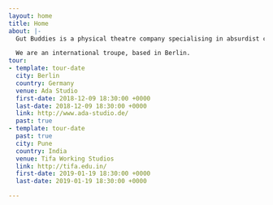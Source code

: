 ```yaml
---
layout: home
title: Home
about: |-
  Gut Buddies is a physical theatre company specialising in absurdist comedy.

  We are an international troupe, based in Berlin.
tour:
- template: tour-date
  city: Berlin
  country: Germany
  venue: Ada Studio
  first-date: 2018-12-09 18:30:00 +0000
  last-date: 2018-12-09 18:30:00 +0000
  link: http://www.ada-studio.de/
  past: true
- template: tour-date
  past: true
  city: Pune
  country: India
  venue: Tifa Working Studios
  link: http://tifa.edu.in/
  first-date: 2019-01-19 18:30:00 +0000
  last-date: 2019-01-19 18:30:00 +0000

---
```

